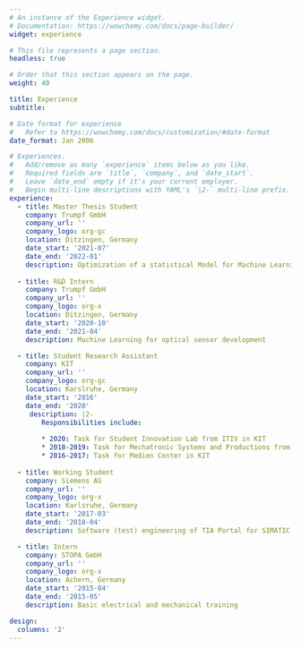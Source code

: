 ```yaml
---
# An instance of the Experience widget.
# Documentation: https://wowchemy.com/docs/page-builder/
widget: experience

# This file represents a page section.
headless: true

# Order that this section appears on the page.
weight: 40

title: Experience
subtitle:

# Date format for experience
#   Refer to https://wowchemy.com/docs/customization/#date-format
date_format: Jan 2006

# Experiences.
#   Add/remove as many `experience` items below as you like.
#   Required fields are `title`, `company`, and `date_start`.
#   Leave `date_end` empty if it's your current employer.
#   Begin multi-line descriptions with YAML's `|2-` multi-line prefix.
experience:
  - title: Master Thesis Student
    company: Trumpf GmbH
    company_url: ''
    company_logo: org-gc
    location: Ditzingen, Germany
    date_start: '2021-07'
    date_end: '2022-01'
    description: Optimization of a statistical Model for Machine Learning using Distributed Sensor Data (work in python, written in English) 
        
  - title: R&D Intern
    company: Trumpf GmbH
    company_url: ''
    company_logo: org-x
    location: Ditzingen, Germany
    date_start: '2020-10'
    date_end: '2021-04'
    description: Machine Learning for optical sensor development

  - title: Student Research Assistant
    company: KIT
    company_url: ''
    company_logo: org-gc
    location: Karslruhe, Germany
    date_start: '2016'
    date_end: '2020'
     description: |2-
        Responsibilities include:
        
        * 2020: Task for Student Innovation Lab from ITIV in KIT
        * 2018-2019: Task for Mechatronic Systems and Productions from IPEK in KIT
        * 2016-2017: Task for Medien Center in KIT
        
  - title: Working Student
    company: Siemens AG
    company_url: ''
    company_logo: org-x
    location: Karlsruhe, Germany
    date_start: '2017-03'
    date_end: '2018-04'
    description: Software (test) engineering of TIA Portal for SIMATIC products

  - title: Intern
    company: STOPA GmbH
    company_url: ''
    company_logo: org-x
    location: Achern, Germany
    date_start: '2015-04'
    date_end: '2015-05'
    description: Basic electrical and mechanical training

design:
  columns: '2'
---
```


